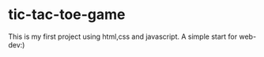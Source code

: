 # tic-tac-toe-game
This is my first project using html,css and javascript.
A simple start for web-dev:)
